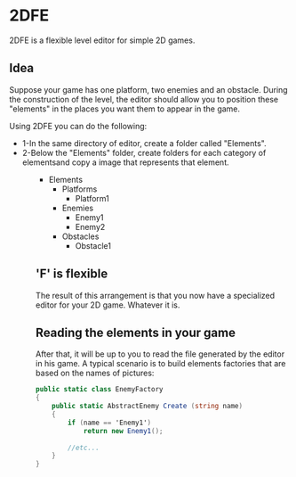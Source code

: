 <h1>2DFE</h1>


<p>
2DFE is a flexible level editor for simple 2D games.
</p>


<h2>Idea</h2>

<p>
Suppose your game has one platform, two enemies and an obstacle. During the construction of the level, the editor should allow you to position these "elements" in the places you want them to appear in the game.
</p>

<p>
Using 2DFE you can do the following: 

<ul>
<li>1-In the same directory of editor, create a folder called "Elements".</li>
<li>2-Below the "Elements" folder, create folders for each category of elementsand copy a image that represents that element.</li>
<ul>

<ul>
    <li>
      Elements
      <ul>
        <li>
            Platforms
            <ul>
                <li>Platform1</li>
            </ul>
        </li>
        <li>
            Enemies
            <ul>
                <li>Enemy1</li>
                <li>Enemy2</li>
            </ul>
        </li>
        <li>
            Obstacles
            <ul>
                <li>Obstacle1</li>
            </ul>
        </li>
      </ul>
    </li>
</ul>
</p>

<h2>'F' is flexible</h2>

<p>
The result of this arrangement is that you now have a specialized editor for your 2D game. Whatever it is.
</p>

<h2>Reading the elements in your game</h2>

<p>
After that, it will be up to you to read the file generated by the editor in his game. A typical scenario is to build elements factories that are based on the names of pictures: 
</p>

```c#
public static class EnemyFactory 
{
    public static AbstractEnemy Create (string name) 
    {
        if (name == 'Enemy1')
            return new Enemy1();
            
        //etc...
    } 
}
```
